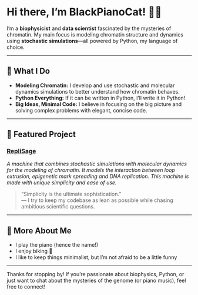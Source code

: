 # Hi there, I’m BlackPianoCat! 🎹🐾

I’m a **biophysicist** and **data scientist** fascinated by the mysteries of chromatin. My main focus is modeling chromatin structure and dynamics using **stochastic simulations**—all powered by Python, my language of choice.

---

## 🧬 What I Do

- **Modeling Chromatin:** I develop and use stochastic and molecular dynamics simulations to better understand how chromatin behaves.
- **Python Everything:** If it can be written in Python, I’ll write it in Python!
- **Big Ideas, Minimal Code:** I believe in focusing on the big picture and solving complex problems with elegant, concise code.

---

## 🚀 Featured Project

### [RepliSage](#)
_A machine that combines stochastic simulations with molecular dynamics for the modeling of chromatin. It models the interaction between loop extrusion, epigenetic mark spreading and DNA replication. This machine is made with unique simplicity and ease of use._

> “Simplicity is the ultimate sophistication.”  
> — I try to keep my codebase as lean as possible while chasing ambitious scientific questions.

---

## 🎹 More About Me

- I play the piano (hence the name!)
- I enjoy biking 🚴
- I like to keep things minimalist, but I’m not afraid to be a little funny

---

Thanks for stopping by! If you’re passionate about biophysics, Python, or just want to chat about the mysteries of the genome (or piano music), feel free to connect!
